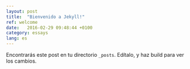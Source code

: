 ```yaml
---
layout: post
title:  "Bienvenido a Jekyll!"
ref: welcome
date:   2016-02-29 09:48:44 +0100
category: essays
lang: es
---
```


Encontrarás este post en tu directorio `_posts`. Edítalo, y haz build para ver los cambios.
